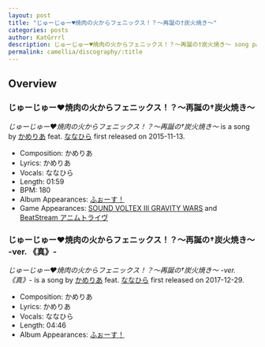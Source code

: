 ```yaml
---
layout: post
title: "じゅーじゅー♥焼肉の火からフェニックス！？～再誕の†炭火焼き～"
categories: posts
author: KatGrrrl
description: じゅーじゅー♥焼肉の火からフェニックス！？～再誕の†炭火焼き～ song page
permalink: camellia/discography/:title
---
```


## Overview

### じゅーじゅー♥焼肉の火からフェニックス！？～再誕の†炭火焼き～

*じゅーじゅー♥焼肉の火からフェニックス！？～再誕の†炭火焼き～* is a song by [かめりあ](<{% link postsWiki/_posts/2023-12-10-camellia.md %}>) feat. [ななひら](#) first released on 2015-11-13.

* Composition: かめりあ
* Lyrics: かめりあ
* Vocals: ななひら
* Length: 01:59
* BPM: 180
* Album Appearances: [ふぉーす！](<{% link postsInclude/_posts/camellia/albums/Force/2023-12-20-Force.md %}>)
* Game Appearances: [SOUND VOLTEX III GRAVITY WARS](https://remywiki.com/AC_SDVX_III) and [BeatStream アニムトライヴ](https://remywiki.com/AC_BST_AnimTribe)

### じゅーじゅー♥焼肉の火からフェニックス！？～再誕の†炭火焼き～ -ver. 《真》-

*じゅーじゅー♥焼肉の火からフェニックス！？～再誕の†炭火焼き～ -ver. 《真》-* is a song by [かめりあ](<{% link postsWiki/_posts/2023-12-10-camellia.md %}>) feat. [ななひら](#) first released on 2017-12-29.

* Composition: かめりあ
* Lyrics: かめりあ
* Vocals: ななひら
* Length: 04:46
* Album Appearances: [ふぉーす！](<{% link postsInclude/_posts/camellia/albums/Force/2023-12-20-Force.md %}>)
